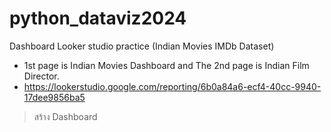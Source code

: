 # python_dataviz2024
Dashboard Looker studio practice (Indian Movies IMDb Dataset) 
- 1st page is Indian Movies Dashboard and The 2nd page is Indian Film Director.
 - https://lookerstudio.google.com/reporting/6b0a84a6-ecf4-40cc-9940-17dee9856ba5
> สร้าง Dashboard
